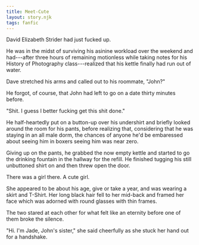 ```yaml
---
title: Meet-Cute
layout: story.njk
tags: fanfic
---
```


David Elizabeth Strider had just fucked up.

He was in the midst of surviving his asinine workload over the weekend and had---after three hours of remaining motionless while taking notes for his History of Photography class---realized that his kettle finally had run out of water.

Dave stretched his arms and called out to his roommate, <span class="dave">"John?"</span>

He forgot, of course, that John had left to go on a date thirty minutes before.

<span class="dave">"Shit. I guess I better fucking get this shit done."</span>

He half-heartedly put on a button-up over his undershirt and briefly looked around the room for his pants, before realizing that, considering that he was staying in an all male dorm, the chances of anyone he'd be embaressed about seeing him in boxers seeing him was near zero.

Giving up on the pants, he grabbed the now empty kettle and started to go the drinking fountain in the hallway for the refill. He finished tugging his still unbuttoned shirt on and then threw open the door.

There was a girl there. A cute girl.

She appeared to be about his age, give or take a year, and was wearing a skirt and T-Shirt. Her long black hair fell to her mid-back and framed her face which was adorned with round glasses with thin frames.

The two stared at each other for what felt like an eternity before one of them broke the silence.

<span class="jade">"Hi. I'm Jade, John's sister,"</span> she said cheerfully as she stuck her hand out for a handshake.

